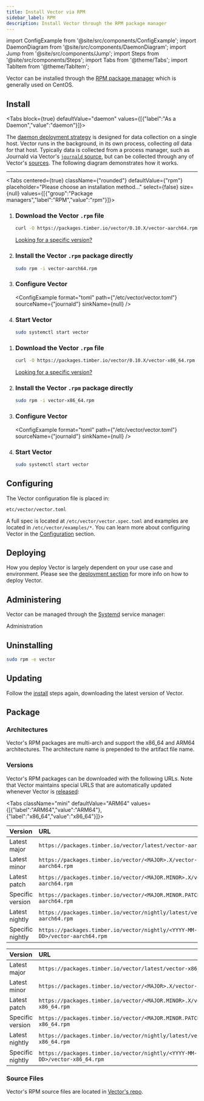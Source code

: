 ```yaml
---
title: Install Vector via RPM
sidebar_label: RPM
description: Install Vector through the RPM package manager
---
```


import ConfigExample from '@site/src/components/ConfigExample';
import DaemonDiagram from '@site/src/components/DaemonDiagram';
import Jump from '@site/src/components/Jump';
import Steps from '@site/src/components/Steps';
import Tabs from '@theme/Tabs';
import TabItem from '@theme/TabItem';

Vector can be installed through the [RPM package manager][urls.rpm] which is
generally used on CentOS.



## Install

<Tabs
  block={true}
  defaultValue="daemon"
  values={[{"label":"As a Daemon","value":"daemon"}]}>
<TabItem value="daemon">

The [daemon deployment strategy][docs.strategies#daemon] is designed for data
collection on a single host. Vector runs in the background, in its own process,
collecting _all_ data for that host.
Typically data is collected from a process manager, such as Journald via
Vector's [`journald` source][docs.sources.journald], but can be collected
through any of Vector's [sources][docs.sources].
The following diagram demonstrates how it works.

<DaemonDiagram
  platformName={null}
  sourceName={null}
  sinkName={null} />

---

<Tabs
  centered={true}
  className={"rounded"}
  defaultValue={"rpm"}
  placeholder="Please choose an installation method..."
  select={false}
  size={null}
  values={[{"group":"Package managers","label":"RPM","value":"rpm"}]}>
<TabItem value="rpm">

<Steps headingDepth={3}>
<Tabs
  centered={true}
  className="rounded"
  defaultValue="arm64"
  values={[{"label":"ARM64","value":"arm64"},{"label":"x86_64","value":"x86_64"}]}>

<TabItem value="arm64">

1.  ### Download the Vector `.rpm` file

    ```bash
    curl -O https://packages.timber.io/vector/0.10.X/vector-aarch64.rpm
    ```

    [Looking for a specific version?][docs.package_managers.rpm#versions]

2.  ### Install the Vector `.rpm` package directly

    ```bash
    sudo rpm -i vector-aarch64.rpm
    ```

3.  ### Configure Vector

    <ConfigExample
      format="toml"
      path={"/etc/vector/vector.toml"}
      sourceName={"journald"}
      sinkName={null} />

4.  ### Start Vector

    ```bash
    sudo systemctl start vector
    ```

</TabItem>
<TabItem value="x86_64">

1.  ### Download the Vector `.rpm` file

    ```bash
    curl -O https://packages.timber.io/vector/0.10.X/vector-x86_64.rpm
    ```

    [Looking for a specific version?][docs.package_managers.rpm#versions]

2.  ### Install the Vector `.rpm` package directly

    ```bash
    sudo rpm -i vector-x86_64.rpm
    ```

3.  ### Configure Vector

    <ConfigExample
      format="toml"
      path={"/etc/vector/vector.toml"}
      sourceName={"journald"}
      sinkName={null} />

4.  ### Start Vector

    ```bash
    sudo systemctl start vector
    ```

</TabItem>
</Tabs>
</Steps>

</TabItem>
</Tabs>
</TabItem>
</Tabs>

## Configuring

The Vector configuration file is placed in:

```text
etc/vector/vector.toml
```

A full spec is located at `/etc/vector/vector.spec.toml` and examples are
located in `/etc/vector/examples/*`. You can learn more about configuring
Vector in the [Configuration][docs.configuration] section.

## Deploying

How you deploy Vector is largely dependent on your use case and environment.
Please see the [deployment section][docs.deployment] for more info on how to
deploy Vector.

## Administering

Vector can be managed through the [Systemd][urls.systemd] service manager:

<Jump to="/docs/administration/">Administration</Jump>

## Uninstalling

```bash
sudo rpm -e vector
```

## Updating

Follow the [install](#install) steps again, downloading the latest version of
Vector.

## Package

### Architectures

Vector's RPM packages are multi-arch and support the
x86_64 and ARM64
architectures. The architecture name is prepended to the artifact file name.

### Versions

Vector's RPM packages can be downloaded with the following URLs. Note that
Vector maintains special URLS that are automatically updated whenever Vector is
[released][urls.vector_releases]:

<Tabs
  className="mini"
  defaultValue="ARM64"
  values={[{"label":"ARM64","value":"ARM64"},{"label":"x86_64","value":"x86_64"}]}>
<TabItem value="ARM64">

| Version          | URL                                                                                               |
|:-----------------|:--------------------------------------------------------------------------------------------------|
| Latest major     | `https://packages.timber.io/vector/latest/vector-aarch64.rpm`               |
| Latest minor     | `https://packages.timber.io/vector/<MAJOR>.X/vector-aarch64.rpm`            |
| Latest patch     | `https://packages.timber.io/vector/<MAJOR.MINOR>.X/vector-aarch64.rpm`      |
| Specific version | `https://packages.timber.io/vector/<MAJOR.MINOR.PATCH>/vector-aarch64.rpm`  |
| Latest nightly   | `https://packages.timber.io/vector/nightly/latest/vector-aarch64.rpm`       |
| Specific nightly | `https://packages.timber.io/vector/nightly/<YYYY-MM-DD>/vector-aarch64.rpm` |

</TabItem>
<TabItem value="x86_64">

| Version          | URL                                                                                               |
|:-----------------|:--------------------------------------------------------------------------------------------------|
| Latest major     | `https://packages.timber.io/vector/latest/vector-x86_64.rpm`               |
| Latest minor     | `https://packages.timber.io/vector/<MAJOR>.X/vector-x86_64.rpm`            |
| Latest patch     | `https://packages.timber.io/vector/<MAJOR.MINOR>.X/vector-x86_64.rpm`      |
| Specific version | `https://packages.timber.io/vector/<MAJOR.MINOR.PATCH>/vector-x86_64.rpm`  |
| Latest nightly   | `https://packages.timber.io/vector/nightly/latest/vector-x86_64.rpm`       |
| Specific nightly | `https://packages.timber.io/vector/nightly/<YYYY-MM-DD>/vector-x86_64.rpm` |

</TabItem>
</Tabs>


### Source Files

Vector's RPM source files are located in
[Vector's repo][urls.vector_rpm_source_files].

[docs.configuration]: /docs/setup/configuration/
[docs.deployment]: /docs/setup/deployment/
[docs.package_managers.rpm#versions]: /docs/setup/installation/package-managers/rpm/#versions
[docs.sources.journald]: /docs/reference/sources/journald/
[docs.sources]: /docs/reference/sources/
[docs.strategies#daemon]: /docs/setup/deployment/strategies/#daemon
[urls.rpm]: https://rpm.org/
[urls.systemd]: https://systemd.io/
[urls.vector_releases]: https://vector.dev/releases/latest/
[urls.vector_rpm_source_files]: https://github.com/timberio/vector/tree/master/distribution/rpm
